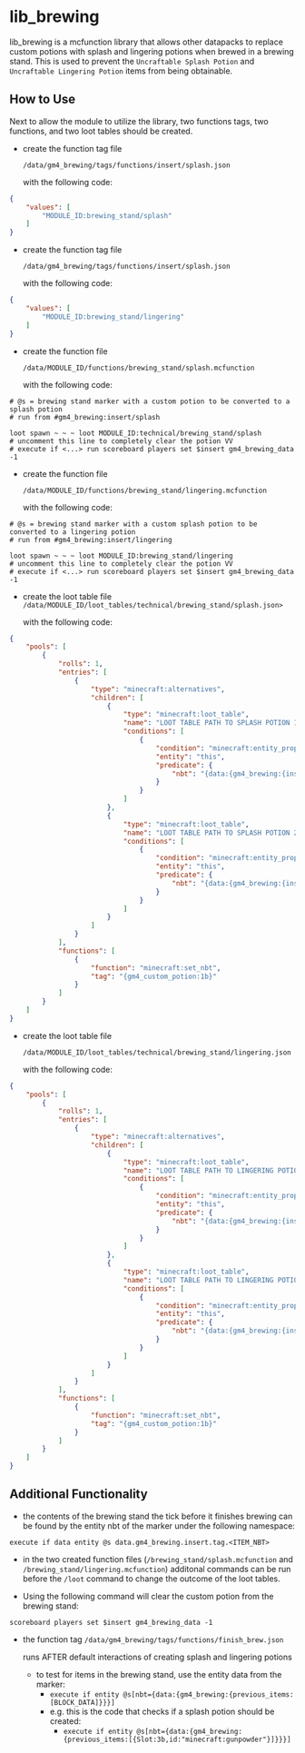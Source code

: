 # lib_brewing
lib_brewing is a mcfunction library that allows other datapacks to replace custom potions with splash and lingering potions when brewed in a brewing stand. This is used to prevent the `Uncraftable Splash Potion` and `Uncraftable Lingering Potion` items from being obtainable.

## How to Use
Next to allow the module to utilize the library, two functions tags, two functions, and two loot tables should be created.
- create the function tag file 

    `/data/gm4_brewing/tags/functions/insert/splash.json`

    with the following code:
```json
{
    "values": [
        "MODULE_ID:brewing_stand/splash"
    ]
}
```

- create the function tag file 

    `/data/gm4_brewing/tags/functions/insert/splash.json`

    with the following code:
```json
{
    "values": [
        "MODULE_ID:brewing_stand/lingering"
    ]
}
```

- create the function file 

    `/data/MODULE_ID/functions/brewing_stand/splash.mcfunction`

    with the following code:
```mcfunction
# @s = brewing stand marker with a custom potion to be converted to a splash potion
# run from #gm4_brewing:insert/splash

loot spawn ~ ~ ~ loot MODULE_ID:technical/brewing_stand/splash
# uncomment this line to completely clear the potion VV
# execute if <...> run scoreboard players set $insert gm4_brewing_data -1
```

- create the function file 

    `/data/MODULE_ID/functions/brewing_stand/lingering.mcfunction`

    with the following code:
```mcfunction
# @s = brewing stand marker with a custom splash potion to be converted to a lingering potion
# run from #gm4_brewing:insert/lingering

loot spawn ~ ~ ~ loot MODULE_ID:brewing_stand/lingering
# uncomment this line to completely clear the potion VV
# execute if <...> run scoreboard players set $insert gm4_brewing_data -1
```

- create the loot table file 
    `/data/MODULE_ID/loot_tables/technical/brewing_stand/splash.json>`

    with the following code:
```json
{
    "pools": [
        {
            "rolls": 1,
            "entries": [
                {
                    "type": "minecraft:alternatives",
                    "children": [
                        {
                            "type": "minecraft:loot_table",
                            "name": "LOOT TABLE PATH TO SPLASH POTION 1",
                            "conditions": [
                                {
                                    "condition": "minecraft:entity_properties",
                                    "entity": "this",
                                    "predicate": {
                                        "nbt": "{data:{gm4_brewing:{insert:{tag:{INDICATION NBT FOR POTION 1}}}}"
                                    }
                                }
                            ]
                        },
                        {
                            "type": "minecraft:loot_table",
                            "name": "LOOT TABLE PATH TO SPLASH POTION 2",
                            "conditions": [
                                {
                                    "condition": "minecraft:entity_properties",
                                    "entity": "this",
                                    "predicate": {
                                        "nbt": "{data:{gm4_brewing:{insert:{tag:{INDICATION NBT FOR POTION 2}}}}"
                                    }
                                }
                            ]
                        }
                    ]
                }
            ],
            "functions": [
                {
                    "function": "minecraft:set_nbt",
                    "tag": "{gm4_custom_potion:1b}"
                }
            ]
        }
    ]
}
```

- create the loot table file 

    `/data/MODULE_ID/loot_tables/technical/brewing_stand/lingering.json`

    with the following code:
```json
{
    "pools": [
        {
            "rolls": 1,
            "entries": [
                {
                    "type": "minecraft:alternatives",
                    "children": [
                        {
                            "type": "minecraft:loot_table",
                            "name": "LOOT TABLE PATH TO LINGERING POTION 1",
                            "conditions": [
                                {
                                    "condition": "minecraft:entity_properties",
                                    "entity": "this",
                                    "predicate": {
                                        "nbt": "{data:{gm4_brewing:{insert:{tag:{INDICATION NBT FOR SPLASH POTION 1}}}}"
                                    }
                                }
                            ]
                        },
                        {
                            "type": "minecraft:loot_table",
                            "name": "LOOT TABLE PATH TO LINGERING POTION 2",
                            "conditions": [
                                {
                                    "condition": "minecraft:entity_properties",
                                    "entity": "this",
                                    "predicate": {
                                        "nbt": "{data:{gm4_brewing:{insert:{tag:{INDICATION NBT FOR SPLASH POTION 2}}}}"
                                    }
                                }
                            ]
                        }
                    ]
                }
            ],
            "functions": [
                {
                    "function": "minecraft:set_nbt",
                    "tag": "{gm4_custom_potion:1b}"
                }
            ]
        }
    ]
}
```

## Additional Functionality
- the contents of the brewing stand the tick before it finishes brewing can be found by the entity nbt of the marker under the following namespace:
```mcfunction
execute if data entity @s data.gm4_brewing.insert.tag.<ITEM_NBT>
```

- in the two created function files (`/brewing_stand/splash.mcfunction` and `/brewing_stand/lingering.mcfunction`) additonal commands can be run before the `/loot` command to change the outcome of the loot tables. 

- Using the following command will clear the custom potion from the brewing stand:
```mcfunction
scoreboard players set $insert gm4_brewing_data -1
```

- the function tag 
    `/data/gm4_brewing/tags/functions/finish_brew.json`
    
    runs AFTER default interactions of creating splash and lingering potions
    - to test for items in the brewing stand, use the entity data from the marker:
        - `execute if entity @s[nbt={data:{gm4_brewing:{previous_items:[BLOCK_DATA]}}}]`
        - e.g. this is the code that checks if a splash potion should be created: 
            - `execute if entity @s[nbt={data:{gm4_brewing:{previous_items:[{Slot:3b,id:"minecraft:gunpowder"}]}}}]`
